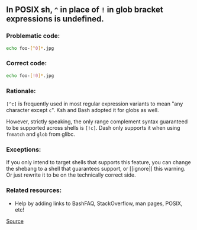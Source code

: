 ## In POSIX sh, `^` in place of `!` in glob bracket expressions is undefined.

### Problematic code:

```sh
echo foo-[^0]*.jpg
```

### Correct code:

```sh
echo foo-[!0]*.jpg
```

### Rationale:

`[^c]` is frequently used in most regular expression variants to mean "any character except `c`". Ksh and Bash adopted it for globs as well.

However, strictly speaking, the only range complement syntax guaranteed to be supported across shells is `[!c]`. Dash only supports it when using `fnmatch` and `glob` from glibc.

### Exceptions:

If you only intend to target shells that supports this feature, you can change
the shebang to a shell that guarantees support, or [[ignore]] this warning.
Or just rewrite it to be on the technically correct side.

### Related resources:

* Help by adding links to BashFAQ, StackOverflow, man pages, POSIX, etc!

[Source](https://github.com/koalaman/shellcheck/wiki/SC3026)

